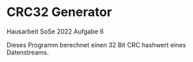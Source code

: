 # CRC32 Generator
Hausarbeit SoSe 2022 Aufgabe 6

Dieses Programm berechnet einen 32 Bit CRC hashwert eines Datenstreams.
